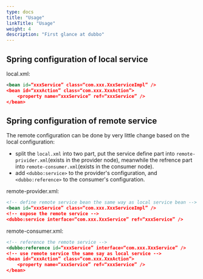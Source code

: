 ```yaml
---
type: docs
title: "Usage"
linkTitle: "Usage"
weight: 4
description: "First glance at dubbo"
---
```



## Spring configuration of local service

local.xml:

```xml
<bean id=“xxxService” class=“com.xxx.XxxServiceImpl” />
<bean id=“xxxAction” class=“com.xxx.XxxAction”>
    <property name=“xxxService” ref=“xxxService” />
</bean>
```

## Spring configuration of remote service

The remote configuration can be done by very little change based on the local configuration:

* split the `local.xml` into two part, put the service define part into `remote-privider.xml`(exists in the provider node), meanwhile the refrence part into `remote-consumer.xml`(exists in the consumer node).
* add `<dubbo:service>` to the provider's configuration, and `<dubbo:reference>` to the consumer's configuration.

remote-provider.xml:

```xml
<!-- define remote service bean the same way as local service bean -->
<bean id=“xxxService” class=“com.xxx.XxxServiceImpl” /> 
<!-- expose the remote service -->
<dubbo:service interface=“com.xxx.XxxService” ref=“xxxService” /> 
```

remote-consumer.xml:

```xml
<!-- reference the remote service -->
<dubbo:reference id=“xxxService” interface=“com.xxx.XxxService” />
<!-- use remote service the same say as local service -->
<bean id=“xxxAction” class=“com.xxx.XxxAction”> 
    <property name=“xxxService” ref=“xxxService” />
</bean>
```
